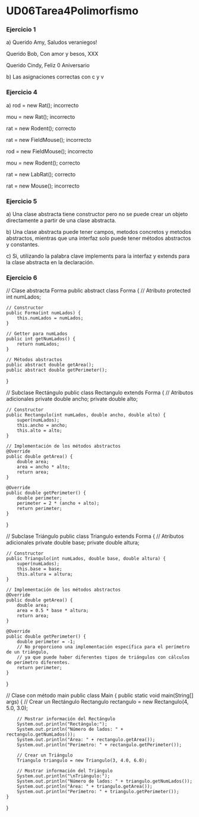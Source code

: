 # UD06Tarea4Polimorfismo
### Ejercicio 1
a) Querido Amy,
Saludos veraniegos!

Querido Bob,
Con amor y besos,
XXX

Querido Cindy,
Feliz 0 Aniversario

b) Las asignaciones correctas con c y v

### Ejercicio 4
a) rod = new Rat(); incorrecto

   mou = new Rat(); incorrecto

   rat = new Rodent(); correcto

   rat = new FieldMouse(); incorrecto

   rod = new FieldMouse(); incorrecto

   mou = new Rodent(); correcto

   rat = new LabRat(); correcto

   rat = new Mouse(); incorrecto
   
### Ejercicio 5
a) Una clase abstracta tiene constructor pero no se puede crear un objeto directamente a partir de una clase abstracta.

b) Una clase abstracta puede tener campos, metodos concretos y metodos abstractos, mientras que una interfaz solo puede tener métodos abstractos y constantes.

c) Si, utilizando la palabra clave implements para la interfaz y extends para la clase abstracta en la declaración.

### Ejercicio 6
// Clase abstracta Forma
public abstract class Forma {
    // Atributo
    protected int numLados;

    // Constructor
    public Forma(int numLados) {
        this.numLados = numLados;
    }

    // Getter para numLados
    public int getNumLados() {
        return numLados;
    }

    // Métodos abstractos
    public abstract double getArea();
    public abstract double getPerimeter();
}

// Subclase Rectángulo
public class Rectangulo extends Forma {
    // Atributos adicionales
    private double ancho;
    private double alto;

    // Constructor
    public Rectangulo(int numLados, double ancho, double alto) {
        super(numLados);
        this.ancho = ancho;
        this.alto = alto;
    }

    // Implementación de los métodos abstractos
    @Override
    public double getArea() {
        double area;
        area = ancho * alto;
        return area;
    }

    @Override
    public double getPerimeter() {
        double perimeter;
        perimeter = 2 * (ancho + alto);
        return perimeter;
    }
}

// Subclase Triángulo
public class Triangulo extends Forma {
    // Atributos adicionales
    private double base;
    private double altura;

    // Constructor
    public Triangulo(int numLados, double base, double altura) {
        super(numLados);
        this.base = base;
        this.altura = altura;
    }

    // Implementación de los métodos abstractos
    @Override
    public double getArea() {
        double area;
        area = 0.5 * base * altura;
        return area;
    }

    @Override
    public double getPerimeter() {
        double perimeter = -1;
        // No proporciono una implementación específica para el perímetro de un triángulo,
        // ya que puede haber diferentes tipos de triángulos con cálculos de perímetro diferentes.
        return perimeter;
    }
}

// Clase con método main
public class Main {
    public static void main(String[] args) {
        // Crear un Rectángulo
        Rectangulo rectangulo = new Rectangulo(4, 5.0, 3.0);
        
        // Mostrar información del Rectángulo
        System.out.println("Rectángulo:");
        System.out.println("Número de lados: " + rectangulo.getNumLados());
        System.out.println("Área: " + rectangulo.getArea());
        System.out.println("Perímetro: " + rectangulo.getPerimeter());

        // Crear un Triángulo
        Triangulo triangulo = new Triangulo(3, 4.0, 6.0);
        
        // Mostrar información del Triángulo
        System.out.println("\nTriángulo:");
        System.out.println("Número de lados: " + triangulo.getNumLados());
        System.out.println("Área: " + triangulo.getArea());
        System.out.println("Perímetro: " + triangulo.getPerimeter());
    }
}
